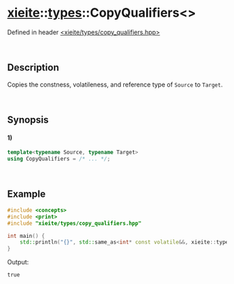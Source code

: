 # [xieite](../../xieite.md)\:\:[types](../../types.md)\:\:CopyQualifiers\<\>
Defined in header [<xieite/types/copy_qualifiers.hpp>](../../../include/xieite/types/copy_qualifiers.hpp)

&nbsp;

## Description
Copies the constness, volatileness, and reference type of `Source` to `Target`.

&nbsp;

## Synopsis
#### 1)
```cpp
template<typename Source, typename Target>
using CopyQualifiers = /* ... */;
```

&nbsp;

## Example
```cpp
#include <concepts>
#include <print>
#include "xieite/types/copy_qualifiers.hpp"

int main() {
    std::println("{}", std::same_as<int* const volatile&&, xieite::types::CopyQualifiers<volatile const float&&, int*&>>);
}
```
Output:
```
true
```
